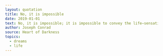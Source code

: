 ```yaml
---
layout: quotation
title: No, it is impossible
date: 2019-01-01
text: No, it is impossible; it is impossible to convey the life—sensation of any given epoch of one’s existence—that which makes its truth, its meaning—its subtle and penetrating essence. It is impossible. We live, as we dream—alone.
author: Joseph Conrad
source: Heart of Darkness
topics:
  - dreams
  - life
---
```

